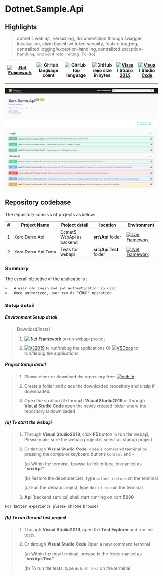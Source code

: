 # Dotnet.Sample.Api
## Highlights

> dotnet 5 web api, 
> versioning,
> documentation through swagger, 
> localization, 
> claim based jwt token security, 
> feature toggling, 
> centralized logging/exception-handling,
> centralized exception-handling,
> endpoint rate limiting [To-do]

[![.Net Framework](https://img.shields.io/badge/DotNet-5.0-blue.svg?style=plastic)](https://dotnet.microsoft.com/download/dotnet/5.0)  | ![GitHub language count](https://img.shields.io/github/languages/count/ajeetx/Dotnet.Sample.Api.svg) | ![GitHub top language](https://img.shields.io/github/languages/top/ajeetx/Dotnet.Sample.Api.svg) |![GitHub repo size in bytes](https://img.shields.io/github/repo-size/ajeetx/Dotnet.Sample.Api.svg)  |[![Visual Studio 2019](https://img.shields.io/badge/VS-2019-blue.svg?style=plastic)](https://visualstudio.microsoft.com/downloads/)|[![Visual Studio Code](https://img.shields.io/badge/VS-Code-blue.svg?style=plastic)](https://code.visualstudio.com/)
|  ---          | ---        | ---      | ---        | --- |  --- |

---------------------------------------

<img src='swagger.png' alt='swagger documentation' />

## Repository codebase
 
The repository consists of projects as below:


| # |Project Name | Project detail | location| Environment |
| ---| ---  | ---           | ---          | --- |
| 1 | Xero.Demo.Api | Dotnet5 WebApi as backend  |  **src\Api** folder | [![.Net Framework](https://img.shields.io/badge/DotNet-5.0-blue.svg?style=plastic)](https://dotnet.microsoft.com/download/dotnet/5.0)|
| 2 | Xero.Demo.Api.Tests | Tests for webapi |  **src\Api.Test** folder | [![.Net Framework](https://img.shields.io/badge/DotNet-5.0-blue.svg?style=plastic)](https://dotnet.microsoft.com/download/dotnet/5.0)| 

### Summary

The overall objective of the applications :
```
>	A user can Login and jwt authentication is used
>	Once authorized, user can do "CRUD" operation
```

### Setup detail

##### Environment Setup detail

> Download/install   	
>	1.	[![.Net Framework](https://img.shields.io/badge/DotNet-5.0-blue.svg?style=plastic)](https://dotnet.microsoft.com/download/dotnet/5.0) to run webapi project
>   
>   2. [![VS2019](https://img.shields.io/badge/VS-2019-blue.svg?style=plastic)](https://visualstudio.microsoft.com/downloads//) to run/debug the applications
>   Or [![VSCode](https://img.shields.io/badge/VS-Code-blue.svg?style=plastic)](https://code.visualstudio.com/) to run/debug the applications
>	
>   

##### Project Setup detail

>   1. Please clone or download the repository from [![github](https://img.shields.io/badge/git-hub-blue.svg?style=plastic)](https://github.com/AJEETX/Dotnet.Sample.Api) 
>   
>   2. Create a folder and place the downloaded repository and unzip if downloaded.
>   
>   3. Open the solution file through **Visual Studio2019** or through **Visual Studio Code** open the newly created folder where the repository is downloaded
>   
##### (a) To start the webapi
   
>   1. Through **Visual Studio2019**, click **F5** button to run the webapi, Please make sure the webapi project is select as startup project.
>    
>   2. Or through **Visual Studio Code**, open a command terminal by pressing the computer keyboard buttons `Control` and `~`
>
>       (a) Within the terminal, browse to folder location named as **"src\Api"** 
>  
>       (b) Restore the dependencies, type `dotnet restore` on the terminal
>
>       (c) Run the webapi project, type `dotnet run` on the terminal
>   
>   3. **Api** [backend service] shall start running on port **5000**

```
For better experience please chrome browser
```

##### (b) To run the unit test project
>   
>   1. Through **Visual Studio2019**, open the **Test Explorer** and run the tests.
>   
>   2. Or through **Visual Studio Code** Open a new command terminal
>   
>       (a) Within the new terminal, browse to the folder named as **"src\Api.Test"**
>   
>       (b) To run the tests, type `dotnet test` on the terminal
